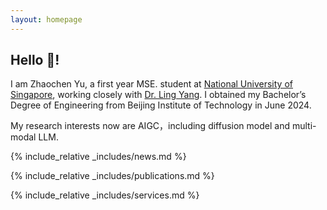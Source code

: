 ```yaml
---
layout: homepage
---
```


## Hello 👋!

I am Zhaochen Yu, a first year MSE. student at  [National University of Singapore](https://www.nus.edu.sg/), working closely with [Dr. Ling Yang](https://yangling0818.github.io/).  I obtained my Bachelor’s Degree of Engineering from Beijing Institute of Technology in June 2024.



My research interests now are AIGC，including diffusion model and multi-modal LLM.

{% include_relative _includes/news.md %}

{% include_relative _includes/publications.md %}

{% include_relative _includes/services.md %}
